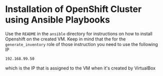 # Installation of OpenShift Cluster using Ansible Playbooks


Use the `README` in the `ansible` directory for instructions on how to install Openshift on the created VM.
Keep in mind that the for the `generate_inventory` role of those instruction you need to use the following IP

`192.168.99.50`

which is the IP that is assigned to the VM when it's created by VirtualBox